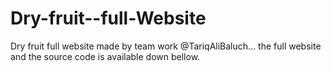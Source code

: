 # Dry-fruit--full-Website
Dry fruit full website made by team work @TariqAliBaluch... the full website and the source code is available down bellow.
